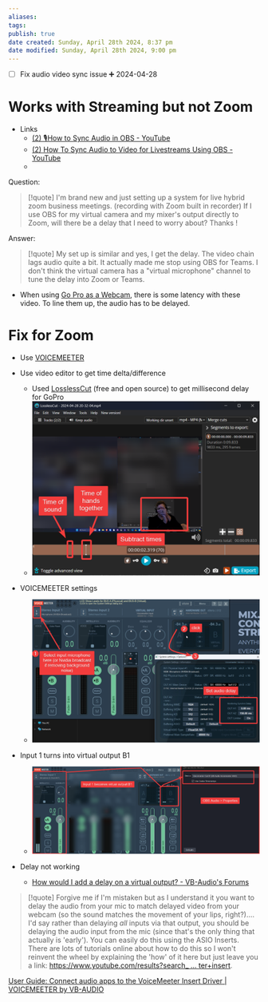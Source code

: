 ```yaml
---
aliases: 
tags: 
publish: true
date created: Sunday, April 28th 2024, 8:37 pm
date modified: Sunday, April 28th 2024, 9:00 pm
---
```


- [ ] Fix audio video sync issue ➕ 2024-04-28
# Works with Streaming but not Zoom
- Links
	- [(2) 🎙️How to Sync Audio in OBS - YouTube](https://www.youtube.com/watch?v=xM7bJQb3rK0) 
	- [(2) How To Sync Audio to Video for Livestreams Using OBS - YouTube](https://www.youtube.com/watch?v=ZkYr1e9xTcE) 
	- 

Question:
> [!quote] I'm brand new and just setting up a system for live hybrid zoom business meetings. (recording with Zoom built in recorder) If I use OBS for my virtual camera and my mixer's output directly to Zoom, will there be a delay that I need to worry about? Thanks !

Answer:
> [!quote] My set up is similar and yes, I get the delay. The video chain lags audio quite a bit. It actually made me stop using OBS for Teams. I don't think the virtual camera has a "virtual microphone" channel to tune the delay into Zoom or Teams.

- When using [Go Pro as a Webcam](../../⬇%20INBOX,%20DROPZONE/Go%20Pro%20as%20a%20Webcam.md), there is some latency with these video.  To line them up, the audio has to be delayed.

# Fix for Zoom
- Use [VOICEMEETER](https://voicemeeter.com/) 
- Use video editor to get time delta/difference
	- Used [LosslessCut](https://mifi.no/losslesscut/) (free and open source) to get millisecond delay for GoPro
	- ![](_attachments/Sync%20Video%20and%20Audio/IMG-20240428210012111.png)
- VOICEMEETER settings
	- ![](_attachments/Sync%20Video%20and%20Audio/IMG-20240428210012192.png)
- Input 1 turns into virtual output B1
	- ![](_attachments/Sync%20Video%20and%20Audio/IMG-20240428210012281.png)

- Delay not working
	- [How would I add a delay on a virtual output? - VB-Audio's Forums](https://forum.vb-audio.com/viewtopic.php?t=1501)

> [!quote] Forgive me if I'm mistaken but as I understand it you want to delay the audio from your mic to match delayed video from your webcam (so the sound matches the movement of your lips, right?)....  I'd say rather than delaying _all_ inputs via that output, you should be delaying the audio input from the mic (since that's the only thing that actually is 'early'). You can easily do this using the ASIO Inserts. There are lots of tutorials online about how to do this so I won't reinvent the wheel by explaining the 'how' of it here but just leave you a link: [https://www.youtube.com/results?search_ ... ter+insert](https://www.youtube.com/results?search_query=voicemeeter+insert).

[User Guide: Connect audio apps to the VoiceMeeter Insert Driver | VOICEMEETER by VB-AUDIO](https://voicemeeter.com/user-guide-connect-audio-apps-to-the-voicemeeter-insert-driver/)